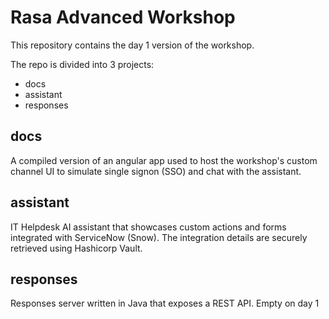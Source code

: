 # Rasa Advanced Workshop

This repository contains the day 1 version of the workshop.

The repo is divided into 3 projects:
* docs
* assistant
* responses

## docs
A compiled version of an angular app used to host the workshop's custom channel UI to simulate single signon (SSO) and chat with the assistant.

## assistant
IT Helpdesk AI assistant that showcases custom actions and forms integrated with ServiceNow (Snow). The integration details are securely retrieved using Hashicorp Vault.

## responses
Responses server written in Java that exposes a REST API. Empty on day 1
